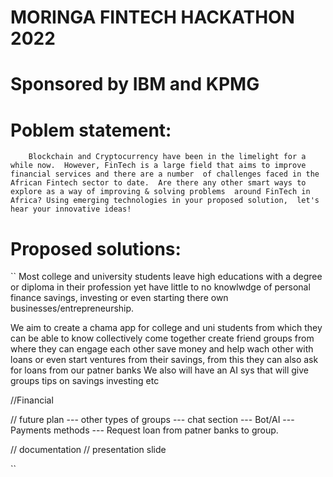 # MORINGA FINTECH HACKATHON 2022
# Sponsored by IBM and KPMG

# Poblem statement: 
``    
Blockchain and Cryptocurrency have been in the limelight for a while now. 
However, FinTech is a large field that aims to improve financial services and there are a number 
of challenges faced in the African Fintech sector to date. 
Are there any other smart ways to explore as a way of improving & solving problems 
around FinTech in Africa? Using emerging technologies in your proposed solution, 
let's hear your innovative ideas!
``

# Proposed solutions:
``
Most college and university students leave high educations with a degree or diploma 
in their profession yet have little to no knowlwdge of personal finance savings, investing or
even starting there own businesses/entrepreneurship.

We aim to create a chama app for college and uni students
from which they can be able to know collectively come together create friend groups from where they
can engage each other save money and help wach other with loans or even start ventures from their
savings, from this they can also ask for loans from our patner banks 
We also will have an AI sys that will give groups tips on savings investing etc

//Financial 

// future plan
--- other types of groups
--- chat section
--- Bot/AI
--- Payments methods
--- Request loan from patner banks to group.

// documentation
// presentation slide

``
